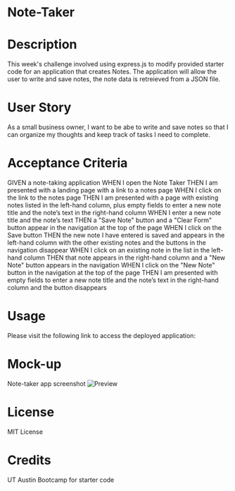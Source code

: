 # Note-Taker

# Description
This week's challenge involved using express.js to modify provided starter code for an application that creates Notes. The application will allow the user to write and save notes, the note data is retreieved from a JSON file.

# User Story
As a small business owner, I want to be abe to write and save notes so that I can organize my thoughts and keep track of tasks I need to complete.

# Acceptance Criteria

GIVEN a note-taking application
WHEN I open the Note Taker
THEN I am presented with a landing page with a link to a notes page
WHEN I click on the link to the notes page
THEN I am presented with a page with existing notes listed in the left-hand column, plus empty fields to enter a new note title and the note’s text in the right-hand column
WHEN I enter a new note title and the note’s text
THEN a "Save Note" button and a "Clear Form" button appear in the navigation at the top of the page
WHEN I click on the Save button
THEN the new note I have entered is saved and appears in the left-hand column with the other existing notes and the buttons in the navigation disappear
WHEN I click on an existing note in the list in the left-hand column
THEN that note appears in the right-hand column and a "New Note" button appears in the navigation
WHEN I click on the "New Note" button in the navigation at the top of the page
THEN I am presented with empty fields to enter a new note title and the note’s text in the right-hand column and the button disappears

# Usage
Please visit the following link to access the deployed application:

# Mock-up
Note-taker app screenshot ![Preview](./Assets/notetaker%20app.png)


# License
MIT License

# Credits
UT Austin Bootcamp for starter code